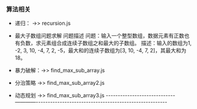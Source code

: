 ### 算法相关
- 递归： ->> recursion.js
- 最大子数组问题求解
问题描述
问题：输入一个整型数组，数据元素有正数也有负数，求元素组合成连续子数组之和最大的子数组。
描述：输入的数组为1, -2, 3, 10, -4, 7, 2, -5，最大和的连续子数组为[3, 10, -4, 7, 2]，其最大和为18。

- 暴力破解：->> find_max_sub_array.js
- 分治策略 ->> find_max_sub_array2.js
- 动态规划 ->> find_max_sub_array3.js
-----------------------------————-------------------------------------------------------